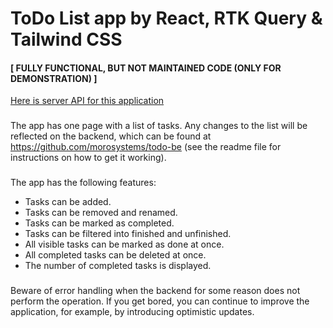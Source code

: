 # ToDo List app by React, RTK Query & Tailwind CSS
#### [ FULLY FUNCTIONAL, BUT NOT MAINTAINED CODE (ONLY FOR DEMONSTRATION) ]

[Here is server API for this application](https://github.com/morosystems/todo-be)
###
The app has one page with a list of tasks. Any changes to the list will be reflected on the backend, which can be found at https://github.com/morosystems/todo-be (see the readme file for instructions on how to get it working).
###
The app has the following features:
* Tasks can be added.
* Tasks can be removed and renamed.
* Tasks can be marked as completed.
* Tasks can be filtered into finished and unfinished.
* All visible tasks can be marked as done at once.
* All completed tasks can be deleted at once.
* The number of completed tasks is displayed.
###
Beware of error handling when the backend for some reason does not perform the operation. If you get bored, you can continue to improve the application, for example, by introducing optimistic updates.